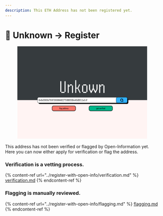 ```yaml
---
description: This ETH Address has not been registered yet.
---
```


# 📝 Unknown -> Register

<figure><img src="../.gitbook/assets/unknown.png" alt=""><figcaption></figcaption></figure>

This address has not been verified or flagged by Open-Information yet.\
Here you can now either apply for verification or flag the address.

### Verification is a vetting process.

{% content-ref url="../register-with-open-info/verification.md" %}
[verification.md](../register-with-open-info/verification.md)
{% endcontent-ref %}

### Flagging is manually reviewed.&#x20;

{% content-ref url="../register-with-open-info/flagging.md" %}
[flagging.md](../register-with-open-info/flagging.md)
{% endcontent-ref %}
